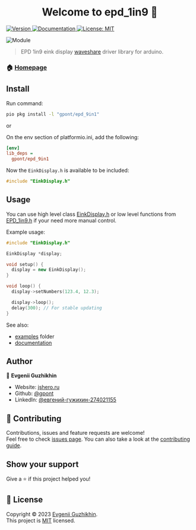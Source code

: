 <h1 align="center">Welcome to epd_1in9 👋</h1>
<p>
  <a href="https://registry.platformio.org/libraries/gpont/epd_1in9" target="_blank">
    <img alt="Version" src="https://img.shields.io/badge/version-0.0.1-blue.svg?cacheSeconds=2592000" />
  </a>
  <a href="./docs/DOC.md" target="_blank">
    <img alt="Documentation" src="https://img.shields.io/badge/documentation-yes-brightgreen.svg" />
  </a>
  <a href="./LICENSE" target="_blank">
    <img alt="License: MIT" src="https://img.shields.io/badge/License-MIT-yellow.svg" />
  </a>
</p>

![Module](https://github.com/gpont/epd_9in1/tree/master/docs/e-paper-module.jpg)

> EPD 1in9 eink display [waveshare](https://www.waveshare.com/product/displays/e-paper/1.9inch-segment-e-paper-module.htm) driver library for arduino.

### 🏠 [Homepage](https://registry.platformio.org/tools/gpont/epd_1in9)

## Install

Run command:

```sh
pio pkg install -l "gpont/epd_9in1"
```

or

On the env section of platformio.ini, add the following:

```ini
[env]
lib_deps =
  gpont/epd_9in1
```
Now the `EinkDisplay.h` is available to be included:

```cpp
#include "EinkDisplay.h"
```

## Usage

You can use high level class [EinkDisplay.h](https://github.com/gpont/epd_9in1/tree/master/include/EinkDisplay.h) or low level functions from [EPD_1in9.h](https://github.com/gpont/epd_9in1/tree/master/include/EPD_1in9.h) if your need more manual control.

Example usage:

```cpp
#include "EinkDisplay.h"

EinkDisplay *display;

void setup() {
  display = new EinkDisplay();
}

void loop() {
  display->setNumbers(123.4, 12.3);

  display->loop();
  delay(300); // For stable updating
}

```

See also:
- [examples](https://github.com/gpont/epd_9in1/tree/master/examples) folder
- [documentation](https://github.com/gpont/epd_9in1/tree/master/docs/DOC.md)

## Author

👤 **Evgenii Guzhikhin**

* Website: [jshero.ru](https://jshero.ru/)
* Github: [@gpont](https://github.com/gpont)
* LinkedIn: [@евгений-гужихин-274021155](https://linkedin.com/in/евгений-гужихин-274021155)

## 🤝 Contributing

Contributions, issues and feature requests are welcome!<br />Feel free to check [issues page](https://github.com/gpont/epd_9in1/issues). You can also take a look at the [contributing guide](CONTRIBUTING.md).

## Show your support

Give a ⭐️ if this project helped you!

## 📝 License

Copyright © 2023 [Evgenii Guzhikhin](https://github.com/gpont).<br />
This project is [MIT](./LICENSE) licensed.
